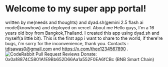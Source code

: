 # Welcome to my super app portal!
written by me(needs and thoughts) and dyad.sh(gemini 2.5 flash ai model|knowhow) and deployed on vercel.
About me
Hello guys, I'm a 16 years old boy from Bangkok,Thailand. I created this app using dyad.sh and myself(a little bit). This is the first app i want to share to the world, if there're bugs, i'm sorry for the inconvenience, thank you.
Contacts : tdisawas0@gmail.com and https://x.com/thee1234567890 .
![CodeRabbit Pull Request Reviews](https://img.shields.io/coderabbit/prs/github/tdisawas0github/mystical-tamarin?utm_source=oss&utm_medium=github&utm_campaign=tdisawas0github%2Fmystical-tamarin&labelColor=171717&color=FF570A&link=https%3A%2F%2Fcoderabbit.ai&label=CodeRabbit+Reviews)
Donate: 0x0a18874C5801A1E9Bb652D66Aa1a552F0EA6fCBc (BNB Smart Chain)
